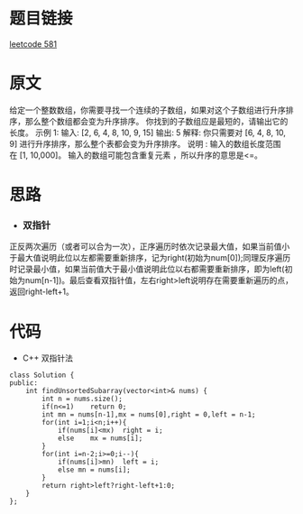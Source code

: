 # 题目链接
[leetcode 581](https://leetcode-cn.com/problems/shortest-unsorted-continuous-subarray/)

# 原文
给定一个整数数组，你需要寻找一个连续的子数组，如果对这个子数组进行升序排序，那么整个数组都会变为升序排序。
你找到的子数组应是最短的，请输出它的长度。
示例 1:
输入: [2, 6, 4, 8, 10, 9, 15]
输出: 5
解释: 你只需要对 [6, 4, 8, 10, 9] 进行升序排序，那么整个表都会变为升序排序。
说明 :
输入的数组长度范围在 [1, 10,000]。
输入的数组可能包含重复元素 ，所以升序的意思是<=。

# 思路
- ### 双指针
正反两次遍历（或者可以合为一次），正序遍历时依次记录最大值，如果当前值小于最大值说明此位以左都需要重新排序，记为right(初始为num[0]);同理反序遍历时记录最小值，如果当前值大于最小值说明此位以右都需要重新排序，即为left(初始为num[n-1])。最后查看双指针值，左右right>left说明存在需要重新遍历的点，返回right-left+1。

# 代码
- C++ 双指针法
```
class Solution {
public:
    int findUnsortedSubarray(vector<int>& nums) {
        int n = nums.size();
        if(n<=1)    return 0;
        int mn = nums[n-1],mx = nums[0],right = 0,left = n-1;
        for(int i=1;i<n;i++){
            if(nums[i]<mx)  right = i;
            else    mx = nums[i];
        }
        for(int i=n-2;i>=0;i--){
            if(nums[i]>mn)  left = i;
            else mn = nums[i];
        }
        return right>left?right-left+1:0;
    }
};
```